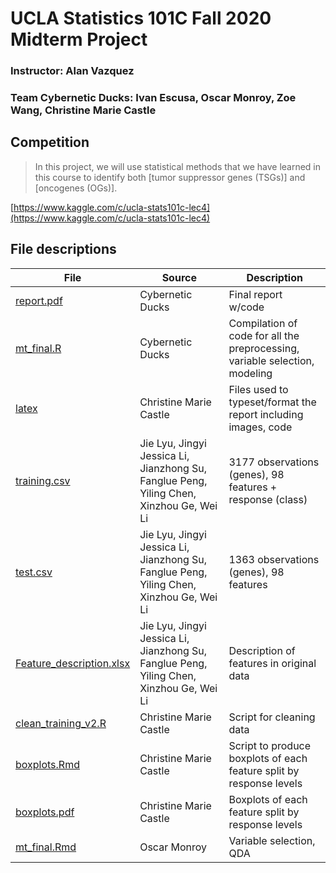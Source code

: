 # UCLA Statistics 101C Fall 2020 Midterm Project

### Instructor: Alan Vazquez

### Team Cybernetic Ducks: Ivan Escusa, Oscar Monroy, Zoe Wang, Christine Marie Castle

## Competition

> In this project, we will use statistical methods that we have learned in this course to identify both [tumor suppressor genes (TSGs)] and [oncogenes (OGs)].

[https://www.kaggle.com/c/ucla-stats101c-lec4](https://www.kaggle.com/c/ucla-stats101c-lec4)

## File descriptions

File | Source | Description
--- | --- | ---
[report.pdf](report.pdf) | Cybernetic Ducks | Final report w/code
[mt_final.R](mt_final.R) | Cybernetic Ducks | Compilation of code for all the preprocessing, variable selection, modeling
[latex](latex) | Christine Marie Castle | Files used to typeset/format the report including images, code
[training.csv](training.csv) | Jie Lyu, Jingyi Jessica Li, Jianzhong Su, Fanglue Peng, Yiling Chen, Xinzhou Ge, Wei Li | 3177 observations (genes), 98 features + response (class)
[test.csv](test.csv) | Jie Lyu, Jingyi Jessica Li, Jianzhong Su, Fanglue Peng, Yiling Chen, Xinzhou Ge, Wei Li | 1363 observations (genes), 98 features
[Feature_description.xlsx](Feature_description.xlsx) | Jie Lyu, Jingyi Jessica Li, Jianzhong Su, Fanglue Peng, Yiling Chen, Xinzhou Ge, Wei Li | Description of features in original data
[clean_training_v2.R](clean_training_v2.R) | Christine Marie Castle | Script for cleaning data
[boxplots.Rmd](boxplots.Rmd) | Christine Marie Castle | Script to produce boxplots of each feature split by response levels
[boxplots.pdf](boxplots.pdf) | Christine Marie Castle | Boxplots of each feature split by response levels
[mt_final.Rmd](mt_final.Rmd) | Oscar Monroy | Variable selection, QDA
